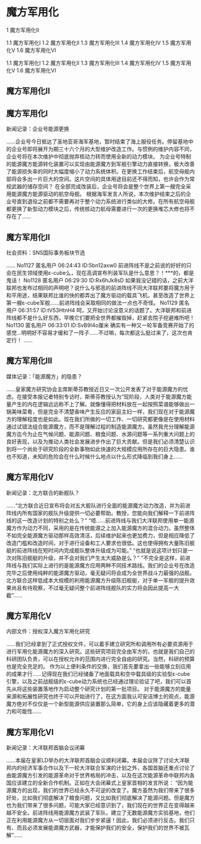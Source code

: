 # 魔方军用化

1 魔方军用化II

1.1 魔方军用化I
1.2 魔方军用化II
1.3 魔方军用化III
1.4 魔方军用化IV
1.5 魔方军用化V
1.6 魔方军用化VI



1.1 魔方军用化I
1.2 魔方军用化II
1.3 魔方军用化III
1.4 魔方军用化IV
1.5 魔方军用化V
1.6 魔方军用化VI

## 魔方军用化II

## 魔方军用化I

新闻记录：企业号能源更换

……企业号今日抵达了圣地亚哥海军基地，暂时结束了海上服役任务。停留基地中的企业号即将展开为期三十六个月的大型维护改造工作。与惯例的维护内容不同，企业号将在本次维护中彻底抛弃核动力转而使用全新的动力模块。
为企业号特制的能源魔方能源转化装置可以实现由能源魔方到军舰引擎动力直接转换，极大改善了能源损失率的同时大幅度缩小了动力系统体积。在更换工作结束后，航空母舰内部将会多出一片巨大的空间。这片空间的具体用途目前还不得而知，也许会作为常规武器的储存空间？
在全部完成改装后，企业号将会是整个世界上第一艘完全采用能源魔方能源驱动的航空母舰。
根据海军发言人所说，本次维护结束之后的企业号直到退役之前都不需要再对于整个动力系统进行类似的大修。在所有航空母舰都更换了新型动力模块之后，传统核动力航母需要进行一次的更换堆芯大修也将不存在了……

## 魔方军用化II

社会资料：SNS国际事务板块节选

……
No1127 匿名用户 06:24:43 ID:5bn12axw0
前进阵线不是之前说的好好的只会在民生领域使用ε-cube么，现在高调宣布列装军队是什么意思？！***的，都是鬼话！
No1128 匿名用户 06:29:30 ID:Rx6hJk8sD
如果我没记错的话，之前大洋联邦也发布过相同的声明吧？说什么与邪恶的前进阵线不同大洋联邦要将魔方用于和平用途，结果联邦比谁的快的都弄出了魔方驱动的载具飞机，甚至改造了世界上第一艘ε-cube军舰……前进阵线会采取相同的做法一点也不奇怪。
No1129  匿名用户 06:31:57 ID:tV53HtnH4
呵，又开始讨论没意义的话题了。大洋联邦和前进阵线都不是什么好东西，早晚它们要把全世界都摧毁掉，赶紧去院子挖避难所吧！
No1130  匿名用户 06:33:01 ID:SvB9I4o厘米
确实有一种又一轮军备竞赛开始了的感觉…明明好不容易才缓和了一阵子……不过嘛，每次都这么挺过来了，这次也肯定行！
……

## 魔方军用化III

媒体记录：「能源魔方」的隐患？

……皇家魔方研究协会主席斯蒂芬教授近日又一次公开发表了对于能源魔方的忧虑。在接受本报记者特别专访时，斯蒂芬教授认为“现阶段，人类对于能源魔方能量产生的内在逻辑远远称不上了解。就像懂得把材料放在一起按照菜谱能够做出一锅美味菜肴，但是完全不清楚香味产生反应的家庭主妇一样，我们现在对于能源魔方的理解程度也是如此。现在我们所做的一切工作、一切研究都更像是在使用材料通过试错法组合能源魔方，而不是理解过程的制造能源魔方。虽然我充分理解能源魔方迄今为止在气候问题、能源问题、粮食问题、水源问题等一系列重大问题上的良好表现，以及为推动人类社会发展进步作出了巨大贡献。但是我们必须清楚认识到将一个尚处于研究阶段的全新事物如此快速的大规模应用所存在的巨大隐患。谁也不知道，未知的危险会在什么时候什么地点以什么形式降临到我们身上……

## 魔方军用化IV

新闻记录：北方联合的新舰队？

……“北方联合近日宣布将会对五大舰队进行全面的能源魔方动力改造，并为前进阵线内所有国家的舰队升级提供一切必要帮助。教授，您能向我们解释一下前进阵线的这一改造计划的特别之处么？”
“唔……前进阵线与我们大洋联邦使用单一能源魔方作为动力不同，采用的是在传统能源之上加入能源魔方的混合动力。虽然整体不如完全能源魔方驱动那样高效清洁，后续维护起来也更加费力，但是相应降低了改造门槛和改造时间，对于进行设备和工人要求也很低。这也使得拥有大量陈旧舰艇的前进阵线在短时间内完成舰队整体升级成为可能。”
“也就是说这项计划只是一次对陈旧舰艇的升级，并不会对我们产生太大威胁是么？”
“不完全是这样，前进阵线与我们实际上进行的是能源魔方应用两种不同技术路线。我们的企业号在改造完毕之后使用纯粹的能源魔方驱动，毫无疑问将会成为全世界战斗力最强的战舰。北方联合这样低成本大规模的利用能源魔方升级陈旧舰艇，对于单一军舰的提升效果尚且有待观察，不过毫无疑问整个前进阵线舰队的实力将会因此提高一大截”……

## 魔方军用化V

内部文件：授权深入魔方军用化研究

……我们已经拿到了正式授权文件，可以着手建立研究所和调用所有必要资源用于进行军用化能源魔方的深入研究。这些研究项目完全由军方的，也就是我们自己的科研团队负责，可以在授权允许的范围内进行完全自由的研究。当然，科研的预算也是完全充足的。
作为以上便利条件的交换，我们首先要拿出一些能够立刻应用的成果才行……记得现在我们已经储备了地面载具和空中载具级的实验型ε-cube引擎，以及之前战舰级的ε-cube动力系统也已经通过理论验证了吧，我们可以首先从将这些装置落地作为启动整个研究计划的第一批项目。
对于能源魔方的能量来源和拓展性研究也终于可以开始进行了，在这方面我认可安洁博士的观点，能源魔方绝对不仅仅是一个新型能源供应装置那么简单，它的身上应该隐藏着更多的潜力和可能性……

## 魔方军用化VI

新闻记录：大洋联邦首脑会议闭幕

……本届在皇家LD举办的大洋联邦首脑会议顺利闭幕。本届会议除了讨论大洋联邦内的经济军事合作以及下一轮大洋联合军演的计划之外，各国首脑还重点讨论了由能源魔方引发的能源革命对于世界格局的冲击，以及在这次能源革命中联邦内各国应该建立的全新合作机制。正如在大会闭幕式上皇家首相的发言所说：
“因为能源魔方的出现，我们的世界已经永久不可逆的改变了。魔方虽然为我们带来了很多好处，比如我们彻底解决了粮食问题，又比如我们彻底解决了能源问题。但是魔方也为我们带来了很多问题，可能大家已经意识到了，我们现在的世界正在变得越来越不安全。前进阵线用能源魔方武装了军队，建立了无数能源魔方实验基地，他们正在利用能源魔方从一切层面对我们步步紧逼！因此，我们必须进行反击。我们只有、而且必须发展能源魔方武器，才能保护我们的安全，保护我们的世界不被瓦解”……
